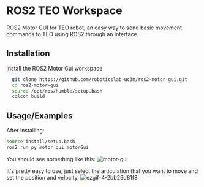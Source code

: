 # ROS2 TEO Workspace

ROS2 Motor GUI for TEO robot, an easy way to send basic movement commands to TEO using ROS2 through an interface.

## Installation

Install the ROS2 Motor Gui workspace

```bash
  git clone https://github.com/roboticslab-uc3m/ros2-motor-gui.git
  cd ros2-motor-gui
  source /opt/ros/humble/setup.bash
  colcon build
```

## Usage/Examples

After installing:
```bash
source install/setup.bash
ros2 run py_motor_gui motorGui
```

You should see something like this:
![motor-gui](https://github.com/roboticslab-uc3m/ros2-motor-gui/assets/38068010/c4132cb4-9481-430c-9553-ac9e71b27a8b)

It's pretty easy to use, just select the articulation that you want to move and set the position and velocity.
![ezgif-4-2bb29d81f8](https://github.com/roboticslab-uc3m/ros2-motor-gui/assets/38068010/e9b41cc4-f79c-412c-aa88-ef7f7a41cd40)

